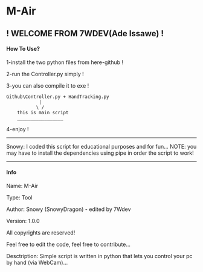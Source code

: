 # M-Air
## ! WELCOME FROM 7WDEV(Ade Issawe) !

#### How To Use?
1-install the two python files from here-github !

2-run the Controller.py simply !

3-you can also compile it to exe !
```
Github\Controller.py + HandTracking.py
            |
           \ /
    this is main script
    _________________
```
4-enjoy !

----------

Snowy: I coded this script for educational purposes and for fun...
NOTE: you may have to install the dependencies using pipe in order the script to work!

----------

#### Info
Name: M-Air

Type: Tool

Author: Snowy (SnowyDragon) - edited by 7Wdev

Version: 1.0.0

All copyrights are reserved!

Feel free to edit the code, feel free to contribute...

Desctription: Simple script is written in python that lets you control your pc by hand (via WebCam)...
